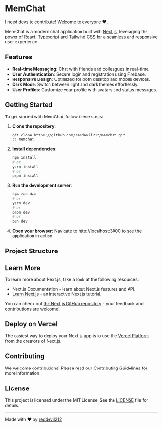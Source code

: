 # MemChat

I need devs to contribute! Welcome to everyone ❤️.

MemChat is a modern chat application built with [Next.js](https://nextjs.org), leveraging the power of [React](https://reactjs.org), [Typescript](https://www.typescriptlang.org/)  and [Tailwind CSS](https://tailwindcss.com) for a seamless and responsive user experience.

## Features

- **Real-time Messaging**: Chat with friends and colleagues in real-time.
- **User Authentication**: Secure login and registration using Firebase.
- **Responsive Design**: Optimized for both desktop and mobile devices.
- **Dark Mode**: Switch between light and dark themes effortlessly.
- **User Profiles**: Customize your profile with avatars and status messages.

## Getting Started

To get started with MemChat, follow these steps:

1. **Clone the repository**:
    ```bash
    git clone https://github.com/reddevil212/memchat.git
    cd memchat
    ```

2. **Install dependencies**:
    ```bash
    npm install
    # or
    yarn install
    # or
    pnpm install
    ```

3. **Run the development server**:
    ```bash
    npm run dev
    # or
    yarn dev
    # or
    pnpm dev
    # or
    bun dev
    ```

4. **Open your browser**:
    Navigate to [http://localhost:3000](http://localhost:3000) to see the application in action.

## Project Structure

## Learn More

To learn more about Next.js, take a look at the following resources:

- [Next.js Documentation](https://nextjs.org/docs) - learn about Next.js features and API.
- [Learn Next.js](https://nextjs.org/learn) - an interactive Next.js tutorial.

You can check out [the Next.js GitHub repository](https://github.com/vercel/next.js) - your feedback and contributions are welcome!

## Deploy on Vercel

The easiest way to deploy your Next.js app is to use the [Vercel Platform](https://vercel.com/new?utm_medium=default-template&filter=next.js&utm_source=create-next-app&utm_campaign=create-next-app-readme) from the creators of Next.js.


## Contributing

We welcome contributions! Please read our [Contributing Guidelines](CONTRIBUTING.md) for more information.

## License

This project is licensed under the MIT License. See the [LICENSE](LICENSE) file for details.

---

Made with ❤️ by [reddevil212](https://github.com/reddevil212)
